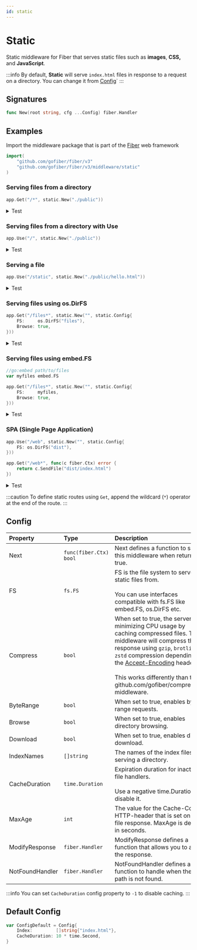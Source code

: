 ```yaml
---
id: static
---
```


# Static

Static middleware for Fiber that serves static files such as **images**, **CSS,** and **JavaScript**.

:::info
By default, **Static** will serve `index.html` files in response to a request on a directory. You can change it from [Config](#config)`
:::

## Signatures

```go
func New(root string, cfg ...Config) fiber.Handler
```

## Examples

Import the middleware package that is part of the [Fiber](https://github.com/gofiber/fiber) web framework

```go
import(
    "github.com/gofiber/fiber/v3"
    "github.com/gofiber/fiber/v3/middleware/static"
)
```

### Serving files from a directory

```go
app.Get("/*", static.New("./public"))
```

<details>
<summary>Test</summary>

```sh
curl http://localhost:3000/hello.html
curl http://localhost:3000/css/style.css
```

</details>

### Serving files from a directory with Use

```go
app.Use("/", static.New("./public"))
```

<details>
<summary>Test</summary>

```sh
curl http://localhost:3000/hello.html
curl http://localhost:3000/css/style.css
```

</details>

### Serving a file

```go
app.Use("/static", static.New("./public/hello.html"))
```

<details>
<summary>Test</summary>

```sh
curl http://localhost:3000/static # will show hello.html
curl http://localhost:3000/static/john/doee # will show hello.html
```

</details>

### Serving files using os.DirFS

```go
app.Get("/files*", static.New("", static.Config{
    FS:     os.DirFS("files"),
    Browse: true,
}))
```

<details>
<summary>Test</summary>

```sh
curl http://localhost:3000/files/css/style.css
curl http://localhost:3000/files/index.html
```

</details>

### Serving files using embed.FS

```go
//go:embed path/to/files
var myfiles embed.FS

app.Get("/files*", static.New("", static.Config{
    FS:     myfiles,
    Browse: true,
}))
```

<details>
<summary>Test</summary>

```sh
curl http://localhost:3000/files/css/style.css
curl http://localhost:3000/files/index.html
```

</details>

### SPA (Single Page Application)

```go
app.Use("/web", static.New("", static.Config{
    FS: os.DirFS("dist"),
}))

app.Get("/web*", func(c fiber.Ctx) error {
    return c.SendFile("dist/index.html")
})
```

<details>
<summary>Test</summary>

```sh
curl http://localhost:3000/web/css/style.css
curl http://localhost:3000/web/index.html
curl http://localhost:3000/web
```

</details>

:::caution
To define static routes using `Get`, append the wildcard (`*`) operator at the end of the route.
:::

## Config

| Property   | Type                    | Description                                                                                                                | Default                |
|:-----------|:------------------------|:---------------------------------------------------------------------------------------------------------------------------|:-----------------------|
| Next       | `func(fiber.Ctx) bool` | Next defines a function to skip this middleware when returned true.                                                                              | `nil`                  |
| FS       | `fs.FS` | FS is the file system to serve the static files from.<br /><br />You can use interfaces compatible with fs.FS like embed.FS, os.DirFS etc.                                                 | `nil`                  |
| Compress       | `bool` | When set to true, the server tries minimizing CPU usage by caching compressed files. The middleware will compress the response using `gzip`, `brotli`, or `zstd` compression depending on the [Accept-Encoding](https://developer.mozilla.org/en-US/docs/Web/HTTP/Headers/Accept-Encoding) header. <br /><br />This works differently than the github.com/gofiber/compression middleware.                                                                              | `false`                  |
| ByteRange       | `bool` | When set to true, enables byte range requests.                                                                             | `false`                  |
| Browse       | `bool` | When set to true, enables directory browsing.                                                                             | `false`                  |
| Download       | `bool` | When set to true, enables direct download.                                                                             | `false`                  |
| IndexNames       | `[]string` | The names of the index files for serving a directory.                                                                             | `[]string{"index.html"}`                  |
| CacheDuration       | `time.Duration` | Expiration duration for inactive file handlers.<br /><br />Use a negative time.Duration to disable it.                                                                             | `10 * time.Second`                  |
| MaxAge       | `int` | The value for the Cache-Control HTTP-header that is set on the file response. MaxAge is defined in seconds.                                                                             | `0`                  |
| ModifyResponse       | `fiber.Handler` | ModifyResponse defines a function that allows you to alter the response.                                                                             | `nil`                  |
| NotFoundHandler       | `fiber.Handler` | NotFoundHandler defines a function to handle when the path is not found.                                                                             | `nil`                  |

:::info
You can set `CacheDuration` config property to `-1` to disable caching.
:::

## Default Config

```go
var ConfigDefault = Config{
    Index:         []string{"index.html"},
    CacheDuration: 10 * time.Second,
}
```
